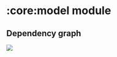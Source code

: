 # :core:model module
## Dependency graph
<img src="https://github.com/iamoscarliang/spotify-clone/blob/master/images/dep-graphs/dep_graph_core_model.png">